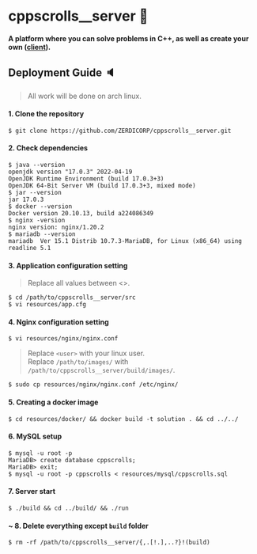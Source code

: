 # cppscrolls__server :star2:
#### A platform where you can solve problems in C++, as well as create your own ([client](https://github.com/ZERDICORP/cppscrolls__client)).
## Deployment Guide :speaker:
> All work will be done on arch linux.
#### 1. Clone the repository
```
$ git clone https://github.com/ZERDICORP/cppscrolls__server.git
```
#### 2. Check dependencies
```
$ java --version
openjdk version "17.0.3" 2022-04-19
OpenJDK Runtime Environment (build 17.0.3+3)
OpenJDK 64-Bit Server VM (build 17.0.3+3, mixed mode)
$ jar --version
jar 17.0.3
$ docker --version
Docker version 20.10.13, build a224086349
$ nginx -version
nginx version: nginx/1.20.2
$ mariadb --version
mariadb  Ver 15.1 Distrib 10.7.3-MariaDB, for Linux (x86_64) using readline 5.1
```
#### 3. Application configuration setting
> Replace all values between <>.
```
$ cd /path/to/cppscrolls__server/src
$ vi resources/app.cfg
```
#### 4. Nginx configuration setting
```
$ vi resources/nginx/nginx.conf
```
> Replace `<user>` with your linux user.  
> Replace `/path/to/images/` with `/path/to/cppscrolls__server/build/images/`.
```
$ sudo cp resources/nginx/nginx.conf /etc/nginx/
```
#### 5. Creating a docker image
```
$ cd resources/docker/ && docker build -t solution . && cd ../../
```
#### 6. MySQL setup
```
$ mysql -u root -p
MariaDB> create database cppscrolls;
MariaDB> exit;
$ mysql -u root -p cppscrolls < resources/mysql/cppscrolls.sql
```
#### 7. Server start
```
$ ./build && cd ../build/ && ./run
```
#### ~ 8. Delete everything except `build` folder
```
$ rm -rf /path/to/cppscrolls__server/{,.[!.],..?}!(build)
```
